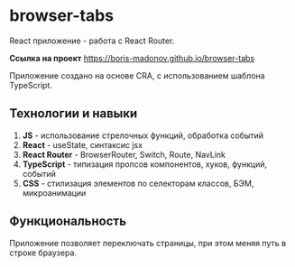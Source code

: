 # browser-tabs

React приложение - работа с React Router.

**Ссылка на проект** https://boris-madonov.github.io/browser-tabs

Приложение создано на основе CRA, с использованием шаблона TypeScript.

## **Технологии и навыки**

1. **JS** - использование стрелочных функций, обработка событий
2. **React** - useState, синтаксис jsx
3. **React Router** - BrowserRouter, Switch, Route, NavLink
4. **TypeScript** - типизация пропсов компонентов, хуков, функций, событий
5. **CSS** - стилизация элементов по селекторам классов, БЭМ, микроанимации

## **Функциональность**

Приложение позволяет переключать страницы, при этом меняя путь в строке браузера.
